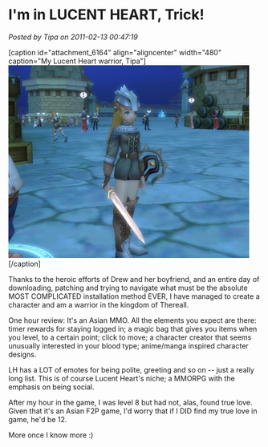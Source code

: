# I'm in LUCENT HEART, Trick!

*Posted by Tipa on 2011-02-13 00:47:19*

[caption id="attachment\_6164" align="aligncenter" width="480" caption="My Lucent Heart warrior, Tipa"][![](../../../uploads/2011/02/LucentHeart-2011-02-13-00-38-01-58-480x385.jpg "My Lucent Heart warrior, Tipa")](../../../uploads/2011/02/LucentHeart-2011-02-13-00-38-01-58.jpg)[/caption]

Thanks to the heroic efforts of Drew and her boyfriend, and an entire day of downloading, patching and trying to navigate what must be the absolute MOST COMPLICATED installation method EVER, I have managed to create a character and am a warrior in the kingdom of Thereall.

One hour review: It's an Asian MMO. All the elements you expect are there: timer rewards for staying logged in; a magic bag that gives you items when you level, to a certain point; click to move; a character creator that seems unusually interested in your blood type; anime/manga inspired character designs.

LH has a LOT of emotes for being polite, greeting and so on -- just a really long list. This is of course Lucent Heart's niche; a MMORPG with the emphasis on being social.

After my hour in the game, I was level 8 but had not, alas, found true love. Given that it's an Asian F2P game, I'd worry that if I DID find my true love in game, he'd be 12.

More once I know more :)

